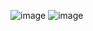 ![image](https://github.com/ItsMeBallistic/BarCodeApp/assets/118115592/23632b9e-4e34-4e05-9269-9bd6889a4703)
![image](https://github.com/ItsMeBallistic/BarCodeApp/assets/118115592/f9b965b1-bd65-48e0-b96d-d5adbbdc9bd9)
